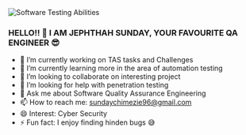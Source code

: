 <picture>
 <source media="(prefers-color-scheme: dark)" srcset="https://thumbs.dreamstime.com/z/software-testing-ability-woman-presenting-117564056.jpg?w=768">
 <source media="(prefers-color-scheme: light)" srcset="https://thumbs.dreamstime.com/z/software-testing-ability-woman-presenting-117564056.jpg?w=768">
 <img alt="Software Testing Abilities" src="https://thumbs.dreamstime.com/z/software-testing-ability-woman-presenting-117564056.jpg?w=768">
</picture>





### HELLO!! 👋 I AM JEPHTHAH SUNDAY, YOUR FAVOURITE QA ENGINEER 😎



- 🔭 I’m currently working on TAS tasks and Challenges
- 🌱 I’m currently learning more in the area of automation testing
- 👯 I’m looking to collaborate on interesting project
- 🤔 I’m looking for help with penetration testing
- 💬 Ask me about Software Quality Assurance Engineering
- 📫 How to reach me: sundaychimezie96@gmail.com
- 😄 Interest: Cyber Security
- ⚡ Fun fact: I enjoy finding hinden bugs 😅



<!--
**Jephthah-Sunday/Jephthah-Sunday** is a ✨ _special_ ✨ repository because its `README.md` (this file) appears on your GitHub profile.

Here are some ideas to get you started:

- 🔭 I’m currently working on ...
- 🌱 I’m currently learning ...
- 👯 I’m looking to collaborate on ...
- 🤔 I’m looking for help with ...
- 💬 Ask me about ...
- 📫 How to reach me: ...
- 😄 Pronouns: ...
- ⚡ Fun fact: ...
-->
